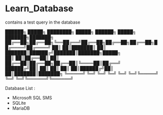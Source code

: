 # Learn_Database
contains a test query in the database

██████╗  █████╗ ████████╗ █████╗ ██████╗  █████╗ ███████╗███████╗
██╔══██╗██╔══██╗╚══██╔══╝██╔══██╗██╔══██╗██╔══██╗██╔════╝██╔════╝
██║  ██║███████║   ██║   ███████║██████╔╝███████║███████╗█████╗  
██║  ██║██╔══██║   ██║   ██╔══██║██╔══██╗██╔══██║╚════██║██╔══╝  
██████╔╝██║  ██║   ██║   ██║  ██║██████╔╝██║  ██║███████║███████╗
╚═════╝ ╚═╝  ╚═╝   ╚═╝   ╚═╝  ╚═╝╚═════╝ ╚═╝  ╚═╝╚══════╝╚══════╝
                                                                 
Database List :
- Microsoft SQL SMS
- SQLite
- MariaDB
